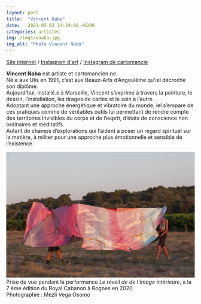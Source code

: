 ```yaml
---
layout: post
title:  "Vincent Naba"
date:   2021-05-03 14:34:08 +0200
categories: artistes
img: /imgs/vnaba.jpg
img_alt: "Photo Vincent Naba"
---
```

[Site internet](https://vincentnaba.hotglue.me/) / [Instagram d'art](https://www.instagram.com/vincent.naba/) / [Instagram de cartomancie](https://www.instagram.com/scorpion.bleu/)

**Vincent Naba** est artiste et cartomancien.ne.  
Né.e aux Ulis en 1991, c’est aux Beaux-Arts d’Angoulême qu’iel décroche son diplôme.  
Aujourd’hui, installé.e à Marseille, Vincent s’exprime à travers la peinture, le dessin, l’installation, les tirages de cartes et le soin à l’autre.  
Adoptant une approche énergétique et vibratoire du monde, iel s’empare de ces pratiques comme de véritables outils lui permettant de rendre compte des territoires invisibles du corps et de l’esprit, d’états de conscience non ordinaires et méditatifs.  
Autant de champs d’explorations qui l’aident à poser un regard spirituel sur la matière, à militer pour une approche plus émotionnelle et sensible de l’existence.

![prise de vue pendant la performance Le réveil de de l'image intérieure](/imgs/vnaba.jpg)
Prise de vue pendant la performance *Le réveil de de l'image intérieure*, à la 7 ème édition du Royal Cabanon à Rognes en 2020.  
Photographie : Mezli Vega Osomo
